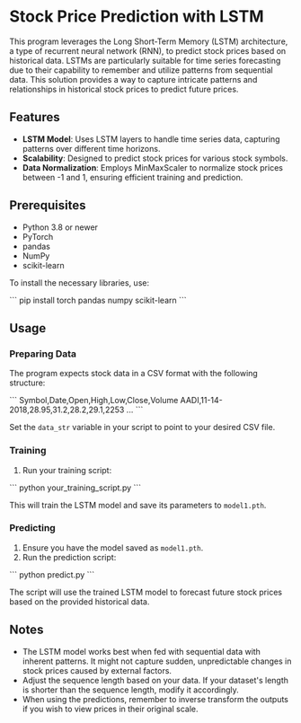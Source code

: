# Stock Price Prediction with LSTM

This program leverages the Long Short-Term Memory (LSTM) architecture, a type of recurrent neural network (RNN), to predict stock prices based on historical data. LSTMs are particularly suitable for time series forecasting due to their capability to remember and utilize patterns from sequential data. This solution provides a way to capture intricate patterns and relationships in historical stock prices to predict future prices.

## Features

- **LSTM Model**: Uses LSTM layers to handle time series data, capturing patterns over different time horizons.
- **Scalability**: Designed to predict stock prices for various stock symbols.
- **Data Normalization**: Employs MinMaxScaler to normalize stock prices between -1 and 1, ensuring efficient training and prediction.

## Prerequisites

- Python 3.8 or newer
- PyTorch
- pandas
- NumPy
- scikit-learn

To install the necessary libraries, use:

\```
pip install torch pandas numpy scikit-learn
\```

## Usage

### Preparing Data

The program expects stock data in a CSV format with the following structure:

\```
Symbol,Date,Open,High,Low,Close,Volume
AADI,11-14-2018,28.95,31.2,28.2,29.1,2253
...
\```

Set the `data_str` variable in your script to point to your desired CSV file.

### Training

1. Run your training script:

\```
python your_training_script.py
\```

This will train the LSTM model and save its parameters to `model1.pth`.

### Predicting

1. Ensure you have the model saved as `model1.pth`.
2. Run the prediction script:

\```
python predict.py
\```

The script will use the trained LSTM model to forecast future stock prices based on the provided historical data.

## Notes

- The LSTM model works best when fed with sequential data with inherent patterns. It might not capture sudden, unpredictable changes in stock prices caused by external factors.
- Adjust the sequence length based on your data. If your dataset's length is shorter than the sequence length, modify it accordingly.
- When using the predictions, remember to inverse transform the outputs if you wish to view prices in their original scale.
